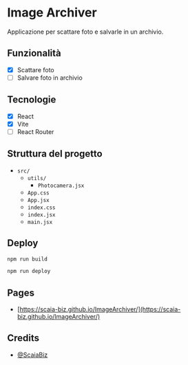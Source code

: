 # Image Archiver

Applicazione per scattare foto e salvarle in un archivio.

## Funzionalità

- [x] Scattare foto
- [ ] Salvare foto in archivio

## Tecnologie

- [x] React
- [x] Vite
- [ ] React Router

## Struttura del progetto

- `src/`
  - `utils/`
    - `Photocamera.jsx`
  - `App.css`
  - `App.jsx`
  - `index.css`
  - `index.jsx`
  - `main.jsx`

## Deploy

```bash
npm run build
```

```bash
npm run deploy
```

## Pages

- [https://scaia-biz.github.io/ImageArchiver/](https://scaia-biz.github.io/ImageArchiver/)

## Credits

- [@ScaiaBiz](https://github.com/ScaiaBiz)
